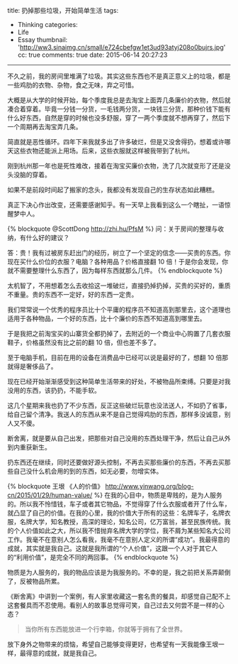 title: 扔掉那些垃圾，开始简单生活
tags:
  - Thinking
categories:
  - Life
  - Essay
thumbnail: 'http://ww3.sinaimg.cn/small/e724cbefgw1et3ud93atyj208o0bujrs.jpg'
cc: true
comments: true
date: 2015-06-14 20:27:23
---

不久之前，我的房间里堆满了垃圾。其实这些东西也不是真正意义上的垃圾，都是一些鸡肋的衣物、杂物，食之无味，弃之可惜。

<!-- more --><!-- indicate-the-source -->

大概是从大学的时候开始，每个季度我总是去淘宝上面弄几条廉价的衣物，然后就凑合着穿着。毕竟一分钱一分货，一毛钱两分货，一块钱三分货，那种价钱下能有什么好东西，自然是穿的时候也没多舒服，穿了一两个季度就不想再穿了，然后下一个周期再去淘宝弄几条。

简直就是恶性循环。四年下来我就多出了许多破烂，但是又没舍得扔，想着或许哪天这些衣物还能派上用场。后来，这些衣服就这样被我带到了杭州。

刚到杭州那一年也是死性难改，接着在淘宝买廉价衣物，洗了几次就变形了还是没头没脑的穿着。

如果不是前段时间起了搬家的念头，我都没有发现自己的生存状态如此糟糕。

真正下决心作出改变，还需要感谢知乎。有一天早上我看到这么一个瞎扯，一语惊醒梦中人。

{% blockquote @ScottDong http://zhi.hu/PfsM %}
问：关于房间的整理与收纳，有什么好的建议？

答：贵！我有过被房东赶出门的经历，树立了一个坚定的信念——买贵的东西。你现在买什么价位的衣服？电脑？各种用品？价格直接翻 10 倍！于是你会发现，你就不需要整理什么东西了，因为每样东西就那么几件。
{% endblockquote %}

太机智了，不用想着怎么去收拾这一堆破烂，直接扔掉扔掉，买贵的买好的，重质不重量。贵的东西不一定好，好的东西一定贵。

我们常常说一个优秀的程序员比十个平庸的程序员不知道高到那里去，这个道理也适用于各种物品，一个好的东西，比十个廉价的东西不知道高到哪里去。

于是我把之前淘宝买的山寨货全都扔掉了，去附近的一个商业中心购置了几套衣服鞋子，价格虽然没有比之前的翻 10 倍，但也差不多了。

至于电脑手机，目前在用的设备在消费品中已经可以说是最好的了，想翻 10 倍那就得是奢侈品了。

现在已经开始渐渐感受到这种简单生活带来的好处，不被物品所束缚。只要是对我没用的东西，该扔扔，不能手软。

这几个星期来我也扔了不少东西，反正这些破烂玩意也没法送人，不如扔了省事，给自己留个清净。我送人的东西从来不是自己觉得鸡肋的东西，那样多没诚意，别人又不傻。

断舍离，就是要从自己出发，把那些对自己没用的东西处理干净，然后让自己从外到内重获新生。

扔东西还在继续，同时还要做好源头控制，不再去买那些廉价的东西，不再去买那些自己没什么机会用的到的东西，如无必要，勿增实体。

{% blockquote 王垠 《人的价值》 http://www.yinwang.org/blog-cn/2015/01/29/human-value/ %}
在我的心目中，物质是卑贱的，是为人服务的。所以我不怜惜钱，车子或者其它物品，不觉得穿了什么衣服或者开了什么车，就凸显了自己的价值。在我的心里，我的价值大于所有的这些：名牌车子，名牌衣服，名牌大学，知名教授，高深的理论，知名公司，亿万富翁，甚至民族传统。我的个人价值如此之大，所以我不惜抛弃名牌大学的学位，我不屑为某些知名大公司工作。我毫不在意别人怎么看我，我毫不在意别人定义的所谓“成功”。我最得意的成就，其实就是我自己。这就是我所谓的“个人价值”，这跟一个人对于其它人的“利用价值”，是完全不同的两回事。
{% endblockquote %}

物质是为人服务的，我的物品应该是为我服务的。不幸的是，我之前把关系弄颠倒了，反被物品所累。

《断舍离》中讲到一个案例，有人家里收藏这一套名贵的餐具，却感觉自己配不上这套餐具而不忍使用。看别人的故事总觉得可笑，自己过去又何尝不是一样的心态？

> 当你所有东西能放进一个行李箱，你就等于拥有了全世界。

放下身外之物带来的烦恼，希望自己能够变得更好，也希望有一天我能像王垠一样，最得意的成就，就是我自己。



